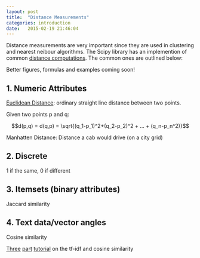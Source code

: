 ```yaml
---
layout: post
title:  "Distance Measurements"
categories: introduction 
date:   2015-02-19 21:46:04
---
```


Distance measurements are very important since they are used in clustering and nearest neibour algorithms.  The Scipy library has an implemention of common [distance computations](http://docs.scipy.org/doc/scipy/reference/spatial.distance.html).  The common ones are outlined below:

Better figures, formulas and examples coming soon!

## 1. Numeric Attributes

[Euclidean Distance](https://en.wikipedia.org/wiki/Euclidean_distance): ordinary straight line distance between two points.

Given two points p and q:

$$d(p,q) = d(q,p) = \sqrt{(q_1-p_1)^2+(q_2-p_2)^2 + ... + (q_n-p_n^2)}$$

Manhatten Distance: Distance a cab would drive (on a city grid)

## 2. Discrete

1 if the same, 0 if different 


## 3. Itemsets (binary attributes)
Jaccard similarity

## 4. Text data/vector angles

Cosine similarity

[Three](http://blog.christianperone.com/2011/09/machine-learning-text-feature-extraction-tf-idf-part-i/) [part](blog.christianperone.com/2011/10/machine-learning-text-feature-extraction-tf-idf-part-ii/) [tutorial](http://blog.christianperone.com/2013/09/machine-learning-cosine-similarity-for-vector-space-models-part-iii/) on the tf-idf and 
cosine similarity
